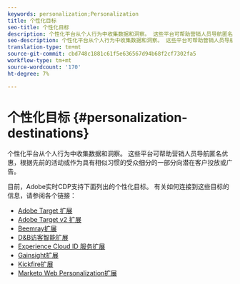 ```yaml
---
keywords: personalization;Personalization
title: 个性化目标
seo-title: 个性化目标
description: 个性化平台从个人行为中收集数据和洞察。 这些平台可帮助营销人员导航匿名优惠，根据先前的活动或作为具有相似习惯的受众细分的一部分向潜在客户投放或广告。
seo-description: 个性化平台从个人行为中收集数据和洞察。 这些平台可帮助营销人员导航匿名优惠，根据先前的活动或作为具有相似习惯的受众细分的一部分向潜在客户投放或广告。
translation-type: tm+mt
source-git-commit: cbd748c1881c61f5e636567d94b68f2cf7302fa5
workflow-type: tm+mt
source-wordcount: '170'
ht-degree: 7%

---
```



# 个性化目标 {#personalization-destinations}

个性化平台从个人行为中收集数据和洞察。 这些平台可帮助营销人员导航匿名优惠，根据先前的活动或作为具有相似习惯的受众细分的一部分向潜在客户投放或广告。

目前，Adobe实时CDP支持下面列出的个性化目标。 有关如何连接到这些目标的信息，请参阅各个链接：

* [Adobe Target 扩展](/help/rtcdp/destinations/adobe-target-extension.md)
* [Adobe Target v2 扩展](/help/rtcdp/destinations/adobe-target-v2-extension.md)
* [Beemray扩展](/help/rtcdp/destinations/beemray-extension.md)
* [D&amp;B访客智能扩展](/help/rtcdp/destinations/dnb-extension.md)
* [Experience Cloud ID 服务扩展](/help/rtcdp/destinations/adobe-ecid-extension.md)
* [Gainsight扩展](/help/rtcdp/destinations/gainsight-extension.md)
* [Kickfire扩展](/help/rtcdp/destinations/kickfire-extension.md)
* [Marketo Web Personalization扩展](marketo-web-personalization-extension.md)
